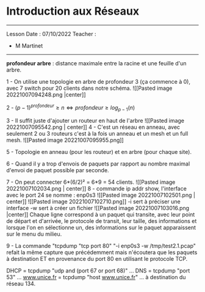 # Introduction aux Réseaux
---
Lesson Date : 07/10/2022
Teacher :
- M Martinet
---
**profondeur arbre** : distance maximale entre la racine et une feuille d'un arbre.

1 - On utilise une topologie en arbre de profondeur 3 (ça commence à 0), avec 7 switch pour 20 clients dans notre schéma.
![[Pasted image 20221007094248.png |center]]

2 - $(p-1)^{profondeur}\geq n \Leftrightarrow profondeur \geq log_{p-1}(n)$ 

3 - Il suffit juste d'ajouter un routeur en haut de l'arbre
![[Pasted image 20221007095542.png | center]]
4 - C'est un réseau en anneau, avec seulement 2 ou 3 routeurs c'est à la fois un anneau et un mesh et un full mesh.
![[Pasted image 20221007095955.png]]

5 - Topologie en anneau (pour les routeur) et en arbre (pour chaque site).

6 - Quand il y a trop d'envois de paquets par rapport au nombre maximal d'envoi de paquet possible par seconde.

7 - On peut connecter 6*(6/2)² = 6\*9 = 54 clients.
![[Pasted image 20221007102034.png | center]]
8 - commande ip addr show, l'interface avec le port 24 se nomme : enp0s3
![[Pasted image 20221007102501.png | center]]
![[Pasted image 20221007102710.png]]
\-i sert à préciser une interface
\-w sert à créer un fichier
![[Pasted image 20221007103016.png |center]]
Chaque ligne correspond à un paquet qui transite, avec leur point de départ et d'arrivée, le protocole de transit, leur taille, des informations et lorsque l'on en sélectionne un, des informations sur le paquet apparaissent sur le menu du milieu.

9 - La commande "tcpdump "tcp port 80" "-i enp0s3 -w /tmp/test2.1.pcap" refait la même capture que précédemment mais n'écoutera que les paquets à destination ET en provenance du port 80 en utilisant le protocole TCP.

DHCP = tcpdump "udp and (port 67 or port 68)" ...
DNS = tcpdump "port 53" ...
www.unice.fr = tcpdump "host www.unice.fr" ...
à destination du réseau 134.